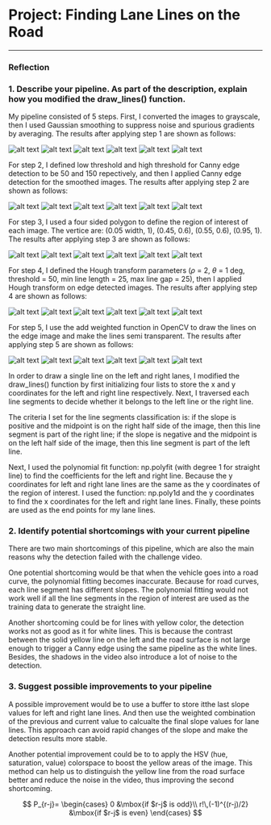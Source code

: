 # **Project: Finding Lane Lines on the Road** 

<!-- ## Writeup Template

### You can use this file as a template for your writeup if you want to submit it as a markdown file. But feel free to use some other method and submit a pdf if you prefer.

---

**Finding Lane Lines on the Road**

The goals / steps of this project are the following:
* Make a pipeline that finds lane lines on the road
* Reflect on your work in a written report -->


[//]: # (Image References)

[image1]: ./examples/grayscale.jpg "Grayscale"
[step1_solidWhiteCurve]: ./test_images_output/step1_solidWhiteCurve.jpg
[step1_solidWhiteRight]: ./test_images_output/step1_solidWhiteRight.jpg
[step1_solidYellowCurve]: ./test_images_output/step1_solidYellowCurve.jpg
[step1_solidYellowCurve2]: ./test_images_output/step1_solidYellowCurve2.jpg
[step1_solidYellowLeft]: ./test_images_output/step1_solidYellowLeft.jpg
[step1_whiteCarLaneSwitch]: ./test_images_output/step1_whiteCarLaneSwitch.jpg

[step2_solidWhiteCurve]: ./test_images_output/step2_solidWhiteCurve.jpg
[step2_solidWhiteRight]: ./test_images_output/step2_solidWhiteRight.jpg
[step2_solidYellowCurve]: ./test_images_output/step2_solidYellowCurve.jpg
[step2_solidYellowCurve2]: ./test_images_output/step2_solidYellowCurve2.jpg
[step2_solidYellowLeft]: ./test_images_output/step2_solidYellowLeft.jpg
[step2_whiteCarLaneSwitch]: ./test_images_output/step2_whiteCarLaneSwitch.jpg

[step3_solidWhiteCurve]: ./test_images_output/step3_solidWhiteCurve.jpg
[step3_solidWhiteRight]: ./test_images_output/step3_solidWhiteRight.jpg
[step3_solidYellowCurve]: ./test_images_output/step3_solidYellowCurve.jpg
[step3_solidYellowCurve2]: ./test_images_output/step3_solidYellowCurve2.jpg
[step3_solidYellowLeft]: ./test_images_output/step3_solidYellowLeft.jpg
[step3_whiteCarLaneSwitch]: ./test_images_output/step3_whiteCarLaneSwitch.jpg

[step4_solidWhiteCurve]: ./test_images_output/step4_solidWhiteCurve.jpg
[step4_solidWhiteRight]: ./test_images_output/step4_solidWhiteRight.jpg
[step4_solidYellowCurve]: ./test_images_output/step4_solidYellowCurve.jpg
[step4_solidYellowCurve2]: ./test_images_output/step4_solidYellowCurve2.jpg
[step4_solidYellowLeft]: ./test_images_output/step4_solidYellowLeft.jpg
[step4_whiteCarLaneSwitch]: ./test_images_output/step4_whiteCarLaneSwitch.jpg

[step5_solidWhiteCurve]: ./test_images_output/solidWhiteCurve.jpg
[step5_solidWhiteRight]: ./test_images_output/solidWhiteRight.jpg
[step5_solidYellowCurve]: ./test_images_output/solidYellowCurve.jpg
[step5_solidYellowCurve2]: ./test_images_output/solidYellowCurve2.jpg
[step5_solidYellowLeft]: ./test_images_output/solidYellowLeft.jpg
[step5_whiteCarLaneSwitch]: ./test_images_output/whiteCarLaneSwitch.jpg


---

### Reflection

### 1. Describe your pipeline. As part of the description, explain how you modified the draw_lines() function.

My pipeline consisted of 5 steps. First, I converted the images to grayscale, then I used Gaussian smoothing to suppress noise and spurious gradients by averaging. The results after applying step 1 are shown as follows:

![alt text][step1_solidWhiteCurve]
![alt text][step1_solidWhiteRight]
![alt text][step1_solidYellowCurve]
![alt text][step1_solidYellowCurve2]
![alt text][step1_solidYellowLeft]
![alt text][step1_whiteCarLaneSwitch]

For step 2, I defined low threshold and high threshold for Canny edge detection to be 50 and 150 repectively, and then I applied Canny edge detection for the smoothed images. The results after applying step 2 are shown as follows:

![alt text][step2_solidWhiteCurve]
![alt text][step2_solidWhiteRight]
![alt text][step2_solidYellowCurve]
![alt text][step2_solidYellowCurve2]
![alt text][step2_solidYellowLeft]
![alt text][step2_whiteCarLaneSwitch]

For step 3, I used a four sided polygon to define the region of interest of each image. The vertice are: (0.05 width, 1), (0.45, 0.6), (0.55, 0.6), (0.95, 1). The results after applying step 3 are shown as follows:

![alt text][step3_solidWhiteCurve]
![alt text][step3_solidWhiteRight]
![alt text][step3_solidYellowCurve]
![alt text][step3_solidYellowCurve2]
![alt text][step3_solidYellowLeft]
![alt text][step3_whiteCarLaneSwitch]

For step 4, I defined the Hough transform parameters ($\rho$ = 2, $\theta$ = 1 deg, threshold = 50, min line length = 25, max line gap = 25), then I applied Hough transform on edge detected images. The results after applying step 4 are shown as follows:

![alt text][step4_solidWhiteCurve]
![alt text][step4_solidWhiteRight]
![alt text][step4_solidYellowCurve]
![alt text][step4_solidYellowCurve2]
![alt text][step4_solidYellowLeft]
![alt text][step4_whiteCarLaneSwitch]

For step 5, I use the add weighted function in OpenCV to draw the lines on the edge image and make the lines semi transparent. The results after applying step 5 are shown as follows:

![alt text][step5_solidWhiteCurve]
![alt text][step5_solidWhiteRight]
![alt text][step5_solidYellowCurve]
![alt text][step5_solidYellowCurve2]
![alt text][step5_solidYellowLeft]
![alt text][step5_whiteCarLaneSwitch]

In order to draw a single line on the left and right lanes, I modified the draw_lines() function by first initializing four lists to store the x and y coordinates for the left and right line respectively. Next, I traversed each line segments to decide whether it belongs to the left line or the right line. 

The criteria I set for the line segments classification is: if the slope is positive and the midpoint is on the right half side of the image, then this line segment is part of the right line; if the slope is negative and the midpoint is on the left half side of the image, then this line segment is part of the left line. 

Next, I used the polynomial fit function: np.polyfit (with degree 1 for straight line) to find the coefficients for the left and right line. Because the y coordinates for left and right lane lines are the same as the y coordinates of the region of interest. I used the function: np.poly1d and the y coordinates to find the x coordinates for the left and right lane lines. Finally, these points are used as the end points for my lane lines.


### 2. Identify potential shortcomings with your current pipeline

There are two main shortcomings of this pipeline, which are also the main reasons why the detection failed with the challenge video.

One potential shortcoming would be that when the vehicle goes into a road curve, the polynomial fitting becomes inaccurate. Because for road curves, each line segment has different slopes. The polynomial fitting would not work well if all the line segments in the region of interest are used as the training data to generate the straight line.

Another shortcoming could be for lines with yellow color, the detection works not as good as it for white lines. This is because the contrast between the solid yellow line on the left and the road surface is not large enough to trigger a Canny edge using the same pipeline as the white lines. Besides, the shadows in the video also introduce a lot of noise to the detection.


### 3. Suggest possible improvements to your pipeline

A possible improvement would be to use a buffer to store itthe last slope values for left and right lane lines. And then use the weighted combination of the previous and current value to calcualte the final slope values for lane lines. This approach can avoid rapid changes of the slope and make the detection results more stable. 

Another potential improvement could be to to apply the HSV (hue, saturation, value) colorspace to boost the yellow areas of the image. This method can help us to distinguish the yellow line from the road surface better and reduce the noise in the video, thus improving the second shortcoming.

$$
P_{r-j}=
 \begin{cases}
   0 &\mbox{if $r-j$ is odd}\\
   r!\,(-1)^{(r-j)/2} &\mbox{if $r-j$ is even}
   \end{cases}
$$
